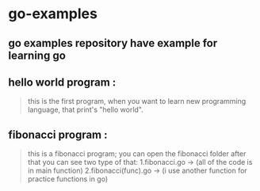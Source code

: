 # go-examples
## go examples repository have example for learning go
## hello world program :
> this is the first program, when you want to learn new programming language, that print's "hello world".
## fibonacci program :
> this is a fibonacci program; you can open the fibonacci folder after that you can see two type of that: 1.fibonacci.go -> (all of the code is in main function) 2.fibonacci(func).go -> (i use another function for practice functions in go)